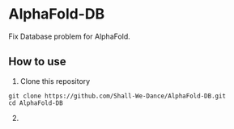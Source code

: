 # AlphaFold-DB
Fix Database problem for AlphaFold.

## How to use

1. Clone this repository

```
git clone https://github.com/Shall-We-Dance/AlphaFold-DB.git
cd AlphaFold-DB
```

2. 
